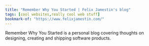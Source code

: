 ```yaml
---
title: "Remember Why You Started | Felix Jamestin's blog"
tags: [cool websites,really cool web stuff]
bookmark-of: "https://www.felixjamestin.com/"
---
```

Remember Why You Started is a personal blog covering thoughts on designing, creating and shipping software products.